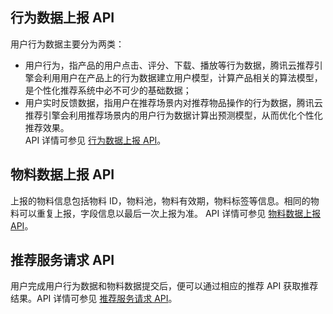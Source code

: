 ## 行为数据上报 API

用户行为数据主要分为两类：  

- 用户行为，指产品的用户点击、评分、下载、播放等行为数据，腾讯云推荐引擎会利用用户在产品上的行为数据建立用户模型，计算产品相关的算法模型，是个性化推荐系统中必不可少的基础数据；  
- 用户实时反馈数据，指用户在推荐场景内对推荐物品操作的行为数据，腾讯云推荐引擎会利用推荐场景内的用户行为数据计算出预测模型，从而优化个性化推荐效果。  
API 详情可参见 [行为数据上报 API](https://www.qcloud.com/document/product/625/11475)。

## 物料数据上报 API
 
上报的物料信息包括物料 ID，物料池，物料有效期，物料标签等信息。相同的物料可以重复上报，字段信息以最后一次上报为准。 API 详情可参见 [物料数据上报 API](https://cloud.tencent.com/document/product/625/11643)。

## 推荐服务请求 API

用户完成用户行为数据和物料数据提交后，便可以通过相应的推荐 API 获取推荐结果。API 详情可参见 [推荐服务请求 API](https://www.qcloud.com/document/product/625/11474)。


